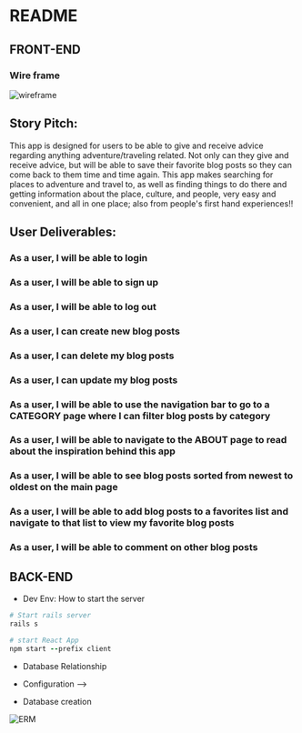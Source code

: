 # README


## FRONT-END
<h3>Wire frame</h3>
<img
    src="https://user-images.githubusercontent.com/8335102/150434284-4cd5f06e-cd20-49de-846a-d860a6762f58.PNG"
    alt="wireframe"
    title="wireframe"
    style="display: block; max-width: 700px">

## Story Pitch:
This app is designed for users to be able to give and receive advice regarding anything adventure/traveling related. Not only can they give and receive advice, but will be able to save their favorite blog posts so they can come back to them time and time again. This app makes searching for places to adventure and travel to, as well as finding things to do there and getting information about the place, culture, and people, very easy and convenient, and all in one place; also from people's first hand experiences!!
## User Deliverables:
### As a user, I will be able to login
### As a user, I will be able to sign up
### As a user, I will be able to log out
### As a user, I can create new blog posts
### As a user, I can delete my blog posts
### As a user, I can update my blog posts
### As a user, I will be able to use the navigation bar to go to a CATEGORY page where I can filter blog posts by category
### As a user, I will be able to navigate to the ABOUT page to read about the inspiration behind this app
### As a user, I will be able to see blog posts sorted from newest to oldest on the main page
### As a user, I will be able to add blog posts to a favorites list and navigate to that list to view my favorite blog posts
### As a user, I will be able to comment on other blog posts 

## BACK-END
* Dev Env: How to start the server
```ruby
# Start rails server
rails s

# start React App
npm start --prefix client
```

* Database Relationship

* Configuration -->

* Database creation

<img
    src="https://user-images.githubusercontent.com/8335102/150438024-8ef81bab-7be3-4fbc-93df-dc6b115c7114.PNG"
    alt="ERM"
    title="ERM"
    style="display: block; max-width: 700px">


<!-- * Database initialization

* How to run the test suite

* Services (job queues, cache servers, search engines, etc.)

* Deployment instructions

* ... -->
